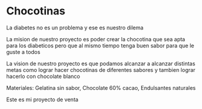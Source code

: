 # Chocotinas

La diabetes no es un problema y ese es nuestro dilema

La mision de nuestro proyecto es poder crear la chocotina que sea apta para los diabeticos pero que al mismo tiempo tenga buen sabor para que le guste a todos

La vision de nuestro proyecto es que podamos alcanzar a alcanzar distintas metas como lograr hacer chocotinas de diferentes sabores y tambien lograr hacerlo con chocolate blanco

Materiales: Gelatina sin sabor, Chocolate 60% cacao, Endulsantes naturales

Este es mi proyecto de venta
